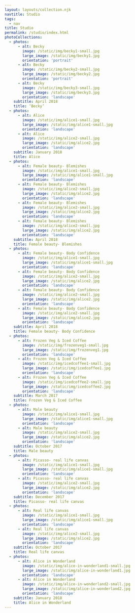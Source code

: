 ```yaml
---
layout: layouts/collection.njk
navtitle: Studio
tags:
  - nav
title: Studio
permalink: /studio/index.html
photoCollections:
  - photos:
      - alt: Becky
        image: /static/img/becky1-small.jpg
        large_image: /static/img/becky1.jpg
        orientation: 'portrait'
      - alt: Becky
        image: /static/img/becky2-small.jpg
        large_image: /static/img/becky2.jpg
        orientation: 'portrait'
      - alt: Becky
        image: /static/img/becky3-small.jpg
        large_image: /static/img/becky3.jpg
        orientation: 'landscape'
    subtitle: April 2018
    title: ‘Becky’
  - photos:
      - alt: Alice
        image: /static/img/alice1-small.jpg
        large_image: /static/img/alice1-small.jpg
        orientation: 'landscape'
      - alt: Alice
        image: /static/img/alice2-small.jpg
        large_image: /static/img/alice2.jpg
        orientation: 'landscape'
    subtitle: January 2018
    title: Alice
  - photos:
      - alt: Female beauty- Blemishes
        image: /static/img/alice1-small.jpg
        large_image: /static/img/alice1-small.jpg
        orientation: 'landscape'
      - alt: Female beauty- Blemishes
        image: /static/img/alice2-small.jpg
        large_image: /static/img/alice2.jpg
        orientation: 'landscape'
      - alt: Female beauty- Blemishes
        image: /static/img/alice2-small.jpg
        large_image: /static/img/alice2.jpg
        orientation: 'landscape'
      - alt: Female beauty- Blemishes
        image: /static/img/alice2-small.jpg
        large_image: /static/img/alice2.jpg
        orientation: 'landscape'
    subtitle: April 2018
    title: Female beauty- Blemishes
  - photos:
      - alt: Female beauty- Body Confidence
        image: /static/img/alice1-small.jpg
        large_image: /static/img/alice1-small.jpg
        orientation: 'landscape'
      - alt: Female beauty- Body Confidence
        image: /static/img/alice2-small.jpg
        large_image: /static/img/alice2.jpg
        orientation: 'landscape'
      - alt: Female beauty- Body Confidence
        image: /static/img/alice2-small.jpg
        large_image: /static/img/alice2.jpg
        orientation: 'landscape'
      - alt: Female beauty- Body Confidence
        image: /static/img/alice2-small.jpg
        large_image: /static/img/alice2.jpg
        orientation: 'landscape'
    subtitle: April 2018
    title: Female beauty- Body Confidence
  - photos:
      - alt: Frozen Veg & Iced Coffee
        image: /static/img/frozenveg1-small.jpg
        large_image: /static/img/frozenveg1.jpg
        orientation: 'landscape'
      - alt: Frozen Veg & Iced Coffee
        image: /static/img/icedcoffee1-small.jpg
        large_image: /static/img/icedcoffee1.jpg
        orientation: 'landscape'
      - alt: Frozen Veg & Iced Coffee
        image: /static/img/icedcoffee2-small.jpg
        large_image: /static/img/icedcoffee2.jpg
        orientation: 'landscape'
    subtitle: March 2017
    title: Frozen Veg & Iced Coffee
  - photos:
      - alt: Male beauty
        image: /static/img/alice1-small.jpg
        large_image: /static/img/alice1-small.jpg
        orientation: 'landscape'
      - alt: Male beauty
        image: /static/img/alice2-small.jpg
        large_image: /static/img/alice2.jpg
        orientation: 'landscape'
    subtitle: October 2017
    title: Male beauty
  - photos:
      - alt: Picasso- real life canvas
        image: /static/img/alice1-small.jpg
        large_image: /static/img/alice1-small.jpg
        orientation: 'landscape'
      - alt: Picasso- real life canvas
        image: /static/img/alice2-small.jpg
        large_image: /static/img/alice2.jpg
        orientation: 'landscape'
    subtitle: December 2017
    title: Picasso- real life canvas
  - photos:
      - alt: Real life canvas
        image: /static/img/alice1-small.jpg
        large_image: /static/img/alice1-small.jpg
        orientation: 'landscape'
      - alt: Real life canvas
        image: /static/img/alice2-small.jpg
        large_image: /static/img/alice2.jpg
        orientation: 'landscape'
    subtitle: October 2017
    title: Real life canvas
  - photos:
      - alt: Alice in Wonderland
        image: /static/img/alice-in-wonderland1-small.jpg
        large_image: /static/img/alice-in-wonderland1.jpg
        orientation: 'landscape'
      - alt: Alice in Wonderland
        image: /static/img/alice-in-wonderland2-small.jpg
        large_image: /static/img/alice-in-wonderland2.jpg
        orientation: 'landscape'
    subtitle: January 2018
    title: Alice in Wonderland
---
```


